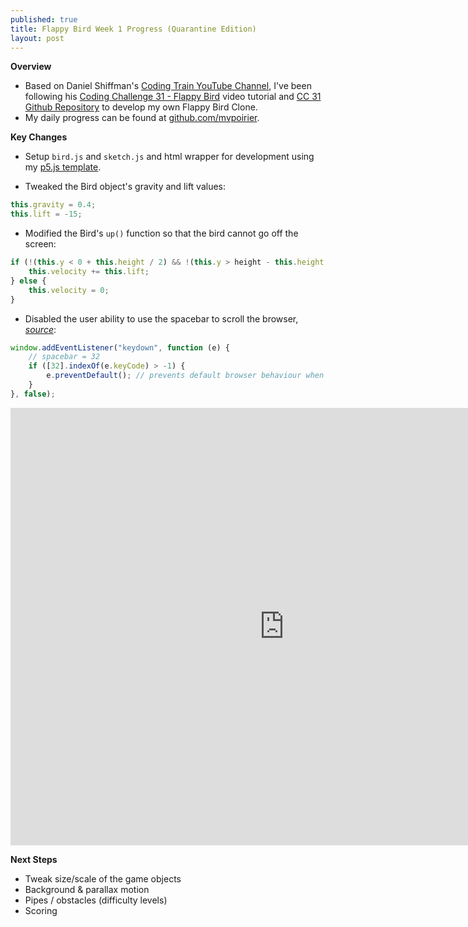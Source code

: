 ```yaml
---
published: true
title: Flappy Bird Week 1 Progress (Quarantine Edition)
layout: post
---
```

**Overview**
- Based on Daniel Shiffman's [Coding Train YouTube Channel](https://www.youtube.com/user/shiffman/featured), I've been following his [Coding Challenge 31 - Flappy Bird](https://www.youtube.com/watch?v=cXgA1d_E-jY) video tutorial and [CC 31 Github Repository](https://github.com/CodingTrain/Flappy-Bird-Clone) to develop my own Flappy Bird Clone.
- My daily progress can be found at [github.com/mvpoirier](https://github.com/mvpoirier/Javascript/tree/master/flappyBirdClones).

**Key Changes**
- Setup `bird.js` and `sketch.js` and html wrapper for development using my [p5.js template](https://github.com/mvpoirier/Javascript/tree/master/p5-js-template).

- Tweaked the Bird object's gravity and lift values:
```javascript
this.gravity = 0.4;
this.lift = -15;
```

- Modified the Bird's `up()` function so that the bird cannot go off the screen:
```javascript
if (!(this.y < 0 + this.height / 2) && !(this.y > height - this.height / 2)) {
    this.velocity += this.lift;
} else {
    this.velocity = 0;
}
```

- Disabled the user ability to use the spacebar to scroll the browser, *[source](https://stackoverflow.com/questions/8916620/disable-arrow-key-scrolling-in-users-browser)*:
```javascript
window.addEventListener("keydown", function (e) {
    // spacebar = 32
    if ([32].indexOf(e.keyCode) > -1) {
        e.preventDefault(); // prevents default browser behaviour when interacting with p5.js
    }
}, false);
```

<!--Added additional pixels to width and height to remove iframe scrolling -->
<iframe 
width="875" height="700"
frameborder="0" 
src="https://raw.githack.com/mvpoirier/Javascript/master/flappyBirdClones/flappyBird_P5JS/DAY1/flappybird_mp.html">
</iframe>

**Next Steps**
- Tweak size/scale of the game objects
- Background & parallax motion
- Pipes / obstacles (difficulty levels)
- Scoring
